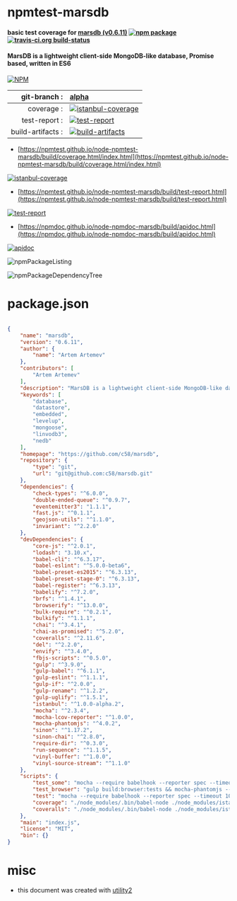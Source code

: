 # npmtest-marsdb

#### basic test coverage for  [marsdb (v0.6.11)](https://github.com/c58/marsdb)  [![npm package](https://img.shields.io/npm/v/npmtest-marsdb.svg?style=flat-square)](https://www.npmjs.org/package/npmtest-marsdb) [![travis-ci.org build-status](https://api.travis-ci.org/npmtest/node-npmtest-marsdb.svg)](https://travis-ci.org/npmtest/node-npmtest-marsdb)

#### MarsDB is a lightweight client-side MongoDB-like database, Promise based, written in ES6

[![NPM](https://nodei.co/npm/marsdb.png?downloads=true&downloadRank=true&stars=true)](https://www.npmjs.com/package/marsdb)

| git-branch : | [alpha](https://github.com/npmtest/node-npmtest-marsdb/tree/alpha)|
|--:|:--|
| coverage : | [![istanbul-coverage](https://npmtest.github.io/node-npmtest-marsdb/build/coverage.badge.svg)](https://npmtest.github.io/node-npmtest-marsdb/build/coverage.html/index.html)|
| test-report : | [![test-report](https://npmtest.github.io/node-npmtest-marsdb/build/test-report.badge.svg)](https://npmtest.github.io/node-npmtest-marsdb/build/test-report.html)|
| build-artifacts : | [![build-artifacts](https://npmtest.github.io/node-npmtest-marsdb/glyphicons_144_folder_open.png)](https://github.com/npmtest/node-npmtest-marsdb/tree/gh-pages/build)|

- [https://npmtest.github.io/node-npmtest-marsdb/build/coverage.html/index.html](https://npmtest.github.io/node-npmtest-marsdb/build/coverage.html/index.html)

[![istanbul-coverage](https://npmtest.github.io/node-npmtest-marsdb/build/screenCapture.buildCi.browser.%252Ftmp%252Fbuild%252Fcoverage.lib.html.png)](https://npmtest.github.io/node-npmtest-marsdb/build/coverage.html/index.html)

- [https://npmtest.github.io/node-npmtest-marsdb/build/test-report.html](https://npmtest.github.io/node-npmtest-marsdb/build/test-report.html)

[![test-report](https://npmtest.github.io/node-npmtest-marsdb/build/screenCapture.buildCi.browser.%252Ftmp%252Fbuild%252Ftest-report.html.png)](https://npmtest.github.io/node-npmtest-marsdb/build/test-report.html)

- [https://npmdoc.github.io/node-npmdoc-marsdb/build/apidoc.html](https://npmdoc.github.io/node-npmdoc-marsdb/build/apidoc.html)

[![apidoc](https://npmdoc.github.io/node-npmdoc-marsdb/build/screenCapture.buildCi.browser.%252Ftmp%252Fbuild%252Fapidoc.html.png)](https://npmdoc.github.io/node-npmdoc-marsdb/build/apidoc.html)

![npmPackageListing](https://npmtest.github.io/node-npmtest-marsdb/build/screenCapture.npmPackageListing.svg)

![npmPackageDependencyTree](https://npmtest.github.io/node-npmtest-marsdb/build/screenCapture.npmPackageDependencyTree.svg)



# package.json

```json

{
    "name": "marsdb",
    "version": "0.6.11",
    "author": {
        "name": "Artem Artemev"
    },
    "contributors": [
        "Artem Artemev"
    ],
    "description": "MarsDB is a lightweight client-side MongoDB-like database, Promise based, written in ES6",
    "keywords": [
        "database",
        "datastore",
        "embedded",
        "levelup",
        "mongoose",
        "linvodb3",
        "nedb"
    ],
    "homepage": "https://github.com/c58/marsdb",
    "repository": {
        "type": "git",
        "url": "git@github.com:c58/marsdb.git"
    },
    "dependencies": {
        "check-types": "^6.0.0",
        "double-ended-queue": "^0.9.7",
        "eventemitter3": "1.1.1",
        "fast.js": "^0.1.1",
        "geojson-utils": "^1.1.0",
        "invariant": "^2.2.0"
    },
    "devDependencies": {
        "core-js": "^2.0.1",
        "lodash": "3.10.x",
        "babel-cli": "^6.3.17",
        "babel-eslint": "^5.0.0-beta6",
        "babel-preset-es2015": "^6.3.13",
        "babel-preset-stage-0": "^6.3.13",
        "babel-register": "^6.3.13",
        "babelify": "^7.2.0",
        "brfs": "^1.4.1",
        "browserify": "^13.0.0",
        "bulk-require": "^0.2.1",
        "bulkify": "^1.1.1",
        "chai": "^3.4.1",
        "chai-as-promised": "^5.2.0",
        "coveralls": "^2.11.6",
        "del": "^2.2.0",
        "envify": "^3.4.0",
        "fbjs-scripts": "^0.5.0",
        "gulp": "^3.9.0",
        "gulp-babel": "^6.1.1",
        "gulp-eslint": "^1.1.1",
        "gulp-if": "^2.0.0",
        "gulp-rename": "^1.2.2",
        "gulp-uglify": "^1.5.1",
        "istanbul": "^1.0.0-alpha.2",
        "mocha": "^2.3.4",
        "mocha-lcov-reporter": "^1.0.0",
        "mocha-phantomjs": "^4.0.2",
        "sinon": "^1.17.2",
        "sinon-chai": "^2.8.0",
        "require-dir": "^0.3.0",
        "run-sequence": "^1.1.5",
        "vinyl-buffer": "^1.0.0",
        "vinyl-source-stream": "^1.1.0"
    },
    "scripts": {
        "test_some": "mocha --require babelhook --reporter spec --timeout 1000",
        "test_browser": "gulp build:browser:tests && mocha-phantomjs --reporter spec browser_tests.html",
        "test": "mocha --require babelhook --reporter spec --timeout 1000 test/both test/node",
        "coverage": "./node_modules/.bin/babel-node ./node_modules/istanbul/lib/cli cover _mocha test/both test/node -- -u exports -R spec && open coverage/lcov-report/index.html",
        "coveralls": "./node_modules/.bin/babel-node ./node_modules/istanbul/lib/cli cover _mocha test/both test/node --report lcovonly -- -R spec && cat ./coverage/lcov.info | ./node_modules/coveralls/bin/coveralls.js ./lib && rm -rf ./coverage"
    },
    "main": "index.js",
    "license": "MIT",
    "bin": {}
}
```



# misc
- this document was created with [utility2](https://github.com/kaizhu256/node-utility2)

